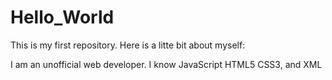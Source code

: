 # Hello_World
This is my first repository. Here is a litte bit about myself:

I am an unofficial web developer. I know JavaScript HTML5 CSS3, and XML
